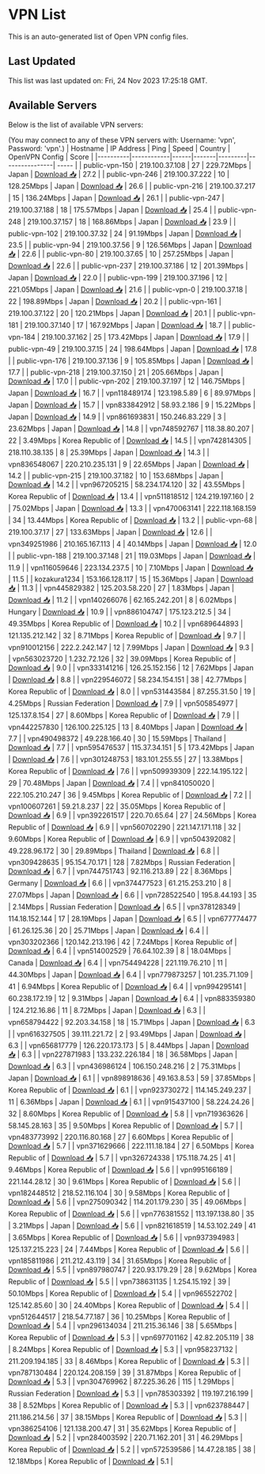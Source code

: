 # VPN List

This is an auto-generated list of Open VPN config files.

## Last Updated

This list was last updated on: Fri, 24 Nov 2023 17:25:18 GMT.

## Available Servers

Below is the list of available VPN servers:

(You may connect to any of these VPN servers with: Username: 'vpn', Password: 'vpn'.)
| Hostname | IP Address | Ping | Speed | Country | OpenVPN Config | Score |
|----------|------------|------|-------|---------|----------------| ----- |
| public-vpn-150 | 219.100.37.108 | 27 | 229.72Mbps | Japan | [Download 📥](./configs/server_0_JP.ovpn) | 27.2 |
| public-vpn-246 | 219.100.37.222 | 10 | 128.25Mbps | Japan | [Download 📥](./configs/server_1_JP.ovpn) | 26.6 |
| public-vpn-216 | 219.100.37.217 | 15 | 136.24Mbps | Japan | [Download 📥](./configs/server_2_JP.ovpn) | 26.1 |
| public-vpn-247 | 219.100.37.188 | 18 | 175.57Mbps | Japan | [Download 📥](./configs/server_3_JP.ovpn) | 25.4 |
| public-vpn-248 | 219.100.37.157 | 18 | 168.86Mbps | Japan | [Download 📥](./configs/server_4_JP.ovpn) | 23.9 |
| public-vpn-102 | 219.100.37.32 | 24 | 91.19Mbps | Japan | [Download 📥](./configs/server_5_JP.ovpn) | 23.5 |
| public-vpn-94 | 219.100.37.56 | 9 | 126.56Mbps | Japan | [Download 📥](./configs/server_6_JP.ovpn) | 22.6 |
| public-vpn-80 | 219.100.37.65 | 10 | 257.25Mbps | Japan | [Download 📥](./configs/server_7_JP.ovpn) | 22.6 |
| public-vpn-237 | 219.100.37.186 | 12 | 201.39Mbps | Japan | [Download 📥](./configs/server_8_JP.ovpn) | 22.0 |
| public-vpn-199 | 219.100.37.196 | 12 | 221.05Mbps | Japan | [Download 📥](./configs/server_9_JP.ovpn) | 21.6 |
| public-vpn-0 | 219.100.37.18 | 22 | 198.89Mbps | Japan | [Download 📥](./configs/server_10_JP.ovpn) | 20.2 |
| public-vpn-161 | 219.100.37.122 | 20 | 120.21Mbps | Japan | [Download 📥](./configs/server_11_JP.ovpn) | 20.1 |
| public-vpn-181 | 219.100.37.140 | 17 | 167.92Mbps | Japan | [Download 📥](./configs/server_12_JP.ovpn) | 18.7 |
| public-vpn-184 | 219.100.37.162 | 25 | 173.42Mbps | Japan | [Download 📥](./configs/server_13_JP.ovpn) | 17.9 |
| public-vpn-49 | 219.100.37.15 | 24 | 198.64Mbps | Japan | [Download 📥](./configs/server_14_JP.ovpn) | 17.8 |
| public-vpn-176 | 219.100.37.136 | 9 | 105.85Mbps | Japan | [Download 📥](./configs/server_15_JP.ovpn) | 17.7 |
| public-vpn-218 | 219.100.37.150 | 21 | 205.66Mbps | Japan | [Download 📥](./configs/server_16_JP.ovpn) | 17.0 |
| public-vpn-202 | 219.100.37.197 | 12 | 146.75Mbps | Japan | [Download 📥](./configs/server_17_JP.ovpn) | 16.7 |
| vpn118489174 | 123.198.5.89 | 6 | 89.97Mbps | Japan | [Download 📥](./configs/server_18_JP.ovpn) | 15.7 |
| vpn833842912 | 58.93.2.186 | 9 | 15.22Mbps | Japan | [Download 📥](./configs/server_19_JP.ovpn) | 14.9 |
| vpn861693831 | 150.246.83.229 | 3 | 23.62Mbps | Japan | [Download 📥](./configs/server_20_JP.ovpn) | 14.8 |
| vpn748592767 | 118.38.80.207 | 22 | 3.49Mbps | Korea Republic of | [Download 📥](./configs/server_21_KR.ovpn) | 14.5 |
| vpn742814305 | 218.110.38.135 | 8 | 25.39Mbps | Japan | [Download 📥](./configs/server_22_JP.ovpn) | 14.3 |
| vpn836548067 | 220.210.235.131 | 9 | 22.65Mbps | Japan | [Download 📥](./configs/server_23_JP.ovpn) | 14.2 |
| public-vpn-215 | 219.100.37.182 | 10 | 153.68Mbps | Japan | [Download 📥](./configs/server_24_JP.ovpn) | 14.2 |
| vpn967205215 | 58.234.174.120 | 32 | 43.55Mbps | Korea Republic of | [Download 📥](./configs/server_25_KR.ovpn) | 13.4 |
| vpn511818512 | 124.219.197.160 | 2 | 75.02Mbps | Japan | [Download 📥](./configs/server_26_JP.ovpn) | 13.3 |
| vpn470063141 | 222.118.168.159 | 34 | 13.44Mbps | Korea Republic of | [Download 📥](./configs/server_27_KR.ovpn) | 13.2 |
| public-vpn-68 | 219.100.37.17 | 27 | 133.63Mbps | Japan | [Download 📥](./configs/server_28_JP.ovpn) | 12.6 |
| vpn349251986 | 210.165.167.113 | 4 | 40.14Mbps | Japan | [Download 📥](./configs/server_29_JP.ovpn) | 12.0 |
| public-vpn-188 | 219.100.37.148 | 21 | 119.03Mbps | Japan | [Download 📥](./configs/server_30_JP.ovpn) | 11.9 |
| vpn116059646 | 223.134.237.5 | 10 | 7.10Mbps | Japan | [Download 📥](./configs/server_31_JP.ovpn) | 11.5 |
| kozakura1234 | 153.166.128.117 | 15 | 15.36Mbps | Japan | [Download 📥](./configs/server_32_JP.ovpn) | 11.3 |
| vpn445829382 | 125.203.58.220 | 27 | 1.83Mbps | Japan | [Download 📥](./configs/server_33_JP.ovpn) | 11.2 |
| vpn140266076 | 62.165.242.201 | 8 | 6.02Mbps | Hungary | [Download 📥](./configs/server_34_HU.ovpn) | 10.9 |
| vpn886104747 | 175.123.212.5 | 34 | 49.35Mbps | Korea Republic of | [Download 📥](./configs/server_35_KR.ovpn) | 10.2 |
| vpn689644893 | 121.135.212.142 | 32 | 8.71Mbps | Korea Republic of | [Download 📥](./configs/server_36_KR.ovpn) | 9.7 |
| vpn910012156 | 222.2.242.147 | 12 | 7.99Mbps | Japan | [Download 📥](./configs/server_37_JP.ovpn) | 9.3 |
| vpn563023720 | 1.232.72.126 | 32 | 39.09Mbps | Korea Republic of | [Download 📥](./configs/server_38_KR.ovpn) | 9.0 |
| vpn333141216 | 126.25.152.156 | 12 | 7.62Mbps | Japan | [Download 📥](./configs/server_39_JP.ovpn) | 8.8 |
| vpn229546072 | 58.234.154.151 | 38 | 42.77Mbps | Korea Republic of | [Download 📥](./configs/server_40_KR.ovpn) | 8.0 |
| vpn531443584 | 87.255.31.50 | 19 | 4.25Mbps | Russian Federation | [Download 📥](./configs/server_41_RU.ovpn) | 7.9 |
| vpn505854977 | 125.137.8.154 | 27 | 8.60Mbps | Korea Republic of | [Download 📥](./configs/server_42_KR.ovpn) | 7.9 |
| vpn442257830 | 126.100.225.125 | 13 | 8.40Mbps | Japan | [Download 📥](./configs/server_43_JP.ovpn) | 7.7 |
| vpn490498372 | 49.228.166.40 | 30 | 15.59Mbps | Thailand | [Download 📥](./configs/server_44_TH.ovpn) | 7.7 |
| vpn595476537 | 115.37.34.151 | 5 | 173.42Mbps | Japan | [Download 📥](./configs/server_45_JP.ovpn) | 7.6 |
| vpn301248753 | 183.101.255.55 | 27 | 13.38Mbps | Korea Republic of | [Download 📥](./configs/server_46_KR.ovpn) | 7.6 |
| vpn509939309 | 222.14.195.122 | 29 | 70.48Mbps | Japan | [Download 📥](./configs/server_47_JP.ovpn) | 7.4 |
| vpn841050020 | 222.105.210.247 | 36 | 9.45Mbps | Korea Republic of | [Download 📥](./configs/server_48_KR.ovpn) | 7.2 |
| vpn100607261 | 59.21.8.237 | 22 | 35.05Mbps | Korea Republic of | [Download 📥](./configs/server_49_KR.ovpn) | 6.9 |
| vpn392261517 | 220.70.65.64 | 27 | 24.56Mbps | Korea Republic of | [Download 📥](./configs/server_50_KR.ovpn) | 6.9 |
| vpn560702290 | 221.147.171.118 | 32 | 9.60Mbps | Korea Republic of | [Download 📥](./configs/server_51_KR.ovpn) | 6.9 |
| vpn504392082 | 49.228.96.172 | 30 | 29.89Mbps | Thailand | [Download 📥](./configs/server_52_TH.ovpn) | 6.8 |
| vpn309428635 | 95.154.70.171 | 128 | 7.82Mbps | Russian Federation | [Download 📥](./configs/server_53_RU.ovpn) | 6.7 |
| vpn744751743 | 92.116.213.89 | 22 | 8.36Mbps | Germany | [Download 📥](./configs/server_54_DE.ovpn) | 6.6 |
| vpn374477523 | 61.215.253.210 | 8 | 27.07Mbps | Japan | [Download 📥](./configs/server_55_JP.ovpn) | 6.6 |
| vpn728522540 | 195.8.44.193 | 35 | 2.14Mbps | Russian Federation | [Download 📥](./configs/server_56_RU.ovpn) | 6.5 |
| vpn378128349 | 114.18.152.144 | 17 | 28.19Mbps | Japan | [Download 📥](./configs/server_57_JP.ovpn) | 6.5 |
| vpn677774477 | 61.26.125.36 | 20 | 25.71Mbps | Japan | [Download 📥](./configs/server_58_JP.ovpn) | 6.4 |
| vpn303202366 | 120.142.213.196 | 42 | 7.24Mbps | Korea Republic of | [Download 📥](./configs/server_59_KR.ovpn) | 6.4 |
| vpn514002529 | 76.64.102.39 | 8 | 18.04Mbps | Canada | [Download 📥](./configs/server_60_CA.ovpn) | 6.4 |
| vpn754494228 | 221.119.76.210 | 11 | 44.30Mbps | Japan | [Download 📥](./configs/server_61_JP.ovpn) | 6.4 |
| vpn779873257 | 101.235.71.109 | 41 | 6.94Mbps | Korea Republic of | [Download 📥](./configs/server_62_KR.ovpn) | 6.4 |
| vpn994295141 | 60.238.172.19 | 12 | 9.31Mbps | Japan | [Download 📥](./configs/server_63_JP.ovpn) | 6.4 |
| vpn883359380 | 124.212.16.86 | 11 | 8.72Mbps | Japan | [Download 📥](./configs/server_64_JP.ovpn) | 6.3 |
| vpn658794422 | 92.203.34.158 | 18 | 15.71Mbps | Japan | [Download 📥](./configs/server_65_JP.ovpn) | 6.3 |
| vpn616327505 | 39.111.221.72 | 2 | 93.49Mbps | Japan | [Download 📥](./configs/server_66_JP.ovpn) | 6.3 |
| vpn656817779 | 126.220.173.173 | 5 | 8.44Mbps | Japan | [Download 📥](./configs/server_67_JP.ovpn) | 6.3 |
| vpn227871983 | 133.232.226.184 | 18 | 36.58Mbps | Japan | [Download 📥](./configs/server_68_JP.ovpn) | 6.3 |
| vpn436986124 | 106.150.248.216 | 2 | 75.31Mbps | Japan | [Download 📥](./configs/server_69_JP.ovpn) | 6.1 |
| vpn898918636 | 49.163.8.53 | 59 | 37.85Mbps | Korea Republic of | [Download 📥](./configs/server_70_KR.ovpn) | 6.1 |
| vpn923730272 | 114.145.249.237 | 11 | 6.36Mbps | Japan | [Download 📥](./configs/server_71_JP.ovpn) | 6.1 |
| vpn915437100 | 58.224.24.26 | 32 | 8.60Mbps | Korea Republic of | [Download 📥](./configs/server_72_KR.ovpn) | 5.8 |
| vpn719363626 | 58.145.28.163 | 35 | 9.50Mbps | Korea Republic of | [Download 📥](./configs/server_73_KR.ovpn) | 5.7 |
| vpn483773992 | 220.116.80.168 | 27 | 6.60Mbps | Korea Republic of | [Download 📥](./configs/server_74_KR.ovpn) | 5.7 |
| vpn371629666 | 222.111.18.184 | 27 | 6.50Mbps | Korea Republic of | [Download 📥](./configs/server_75_KR.ovpn) | 5.7 |
| vpn326724338 | 175.118.74.25 | 41 | 9.46Mbps | Korea Republic of | [Download 📥](./configs/server_76_KR.ovpn) | 5.6 |
| vpn995166189 | 221.144.28.12 | 30 | 9.61Mbps | Korea Republic of | [Download 📥](./configs/server_77_KR.ovpn) | 5.6 |
| vpn182448512 | 218.52.116.104 | 30 | 9.58Mbps | Korea Republic of | [Download 📥](./configs/server_78_KR.ovpn) | 5.6 |
| vpn275090342 | 114.201.179.230 | 35 | 49.06Mbps | Korea Republic of | [Download 📥](./configs/server_79_KR.ovpn) | 5.6 |
| vpn776381552 | 113.197.138.80 | 35 | 3.21Mbps | Japan | [Download 📥](./configs/server_80_JP.ovpn) | 5.6 |
| vpn821618519 | 14.53.102.249 | 41 | 3.65Mbps | Korea Republic of | [Download 📥](./configs/server_81_KR.ovpn) | 5.6 |
| vpn937394983 | 125.137.215.223 | 24 | 7.44Mbps | Korea Republic of | [Download 📥](./configs/server_82_KR.ovpn) | 5.6 |
| vpn185811986 | 211.212.43.119 | 34 | 31.65Mbps | Korea Republic of | [Download 📥](./configs/server_83_KR.ovpn) | 5.5 |
| vpn897980747 | 220.93.179.29 | 28 | 9.62Mbps | Korea Republic of | [Download 📥](./configs/server_84_KR.ovpn) | 5.5 |
| vpn738631135 | 1.254.15.192 | 39 | 50.10Mbps | Korea Republic of | [Download 📥](./configs/server_85_KR.ovpn) | 5.4 |
| vpn965522702 | 125.142.85.60 | 30 | 24.40Mbps | Korea Republic of | [Download 📥](./configs/server_86_KR.ovpn) | 5.4 |
| vpn512644517 | 218.54.77.187 | 36 | 10.25Mbps | Korea Republic of | [Download 📥](./configs/server_87_KR.ovpn) | 5.4 |
| vpn296134034 | 211.215.36.146 | 38 | 5.65Mbps | Korea Republic of | [Download 📥](./configs/server_88_KR.ovpn) | 5.3 |
| vpn697701162 | 42.82.205.119 | 38 | 8.24Mbps | Korea Republic of | [Download 📥](./configs/server_89_KR.ovpn) | 5.3 |
| vpn958237132 | 211.209.194.185 | 33 | 8.46Mbps | Korea Republic of | [Download 📥](./configs/server_90_KR.ovpn) | 5.3 |
| vpn787130484 | 220.124.208.159 | 39 | 31.87Mbps | Korea Republic of | [Download 📥](./configs/server_91_KR.ovpn) | 5.3 |
| vpn304769962 | 87.225.36.26 | 115 | 1.29Mbps | Russian Federation | [Download 📥](./configs/server_92_RU.ovpn) | 5.3 |
| vpn785303392 | 119.197.216.199 | 38 | 8.52Mbps | Korea Republic of | [Download 📥](./configs/server_93_KR.ovpn) | 5.3 |
| vpn623788447 | 211.186.214.56 | 37 | 38.15Mbps | Korea Republic of | [Download 📥](./configs/server_94_KR.ovpn) | 5.3 |
| vpn386254106 | 121.138.200.47 | 31 | 35.62Mbps | Korea Republic of | [Download 📥](./configs/server_95_KR.ovpn) | 5.2 |
| vpn284003592 | 220.71.162.201 | 31 | 46.29Mbps | Korea Republic of | [Download 📥](./configs/server_96_KR.ovpn) | 5.2 |
| vpn572539586 | 14.47.28.185 | 38 | 12.18Mbps | Korea Republic of | [Download 📥](./configs/server_97_KR.ovpn) | 5.1 |
